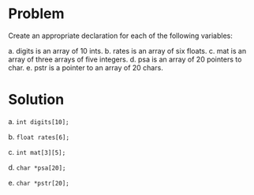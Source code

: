 # Problem
Create an appropriate declaration for each of the following variables:

a. digits is an array of 10 ints.
b. rates is an array of six floats.
c. mat is an array of three arrays of five integers.
d. psa is an array of 20 pointers to char.
e. pstr is a pointer to an array of 20 chars.

# Solution
a. `int digits[10];`

b. `float rates[6];`

c. `int mat[3][5];`

d. `char *psa[20];`

e. `char *pstr[20];`